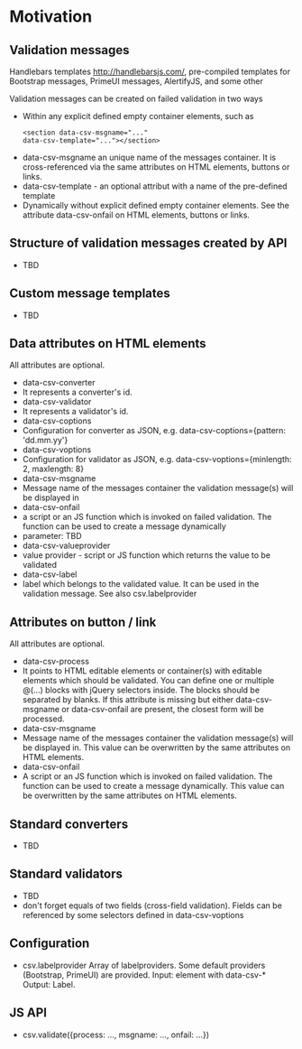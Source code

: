 # Motivation

## Validation messages
Handlebars templates http://handlebarsjs.com/, pre-compiled templates for Bootstrap messages, PrimeUI messages, AlertifyJS, and some other

Validation messages can be created on failed validation in two ways
- Within any explicit defined empty container elements, such as <pre><code>&lt;section data-csv-msgname=&quot;...&quot; data-csv-template=&quot;...&quot;&gt;&lt;/section&gt;</code></pre>
 - data-csv-msgname an unique name of the messages container. It is cross-referenced via the same attributes on HTML elements, buttons or links. 
 - data-csv-template - an optional attribut with a name of the pre-defined template
- Dynamically without explicit defined empty container elements. See the attribute data-csv-onfail on HTML elements, buttons or links.

## Structure of validation messages created by API
- TBD

## Custom message templates
- TBD

## Data attributes on HTML elements
All attributes are optional.
- data-csv-converter
 - It represents a converter's id.
- data-csv-validator
 - It represents a validator's id.
- data-csv-coptions
 - Configuration for converter as JSON, e.g. data-csv-coptions={pattern: 'dd.mm.yy'}
- data-csv-voptions
 - Configuration for validator as JSON, e.g. data-csv-voptions={minlength: 2, maxlength: 8} 
- data-csv-msgname
 - Message name of the messages container the validation message(s) will be displayed in
- data-csv-onfail
 - a script or an JS function which is invoked on failed validation. The function can be used to create a message dynamically
 - parameter: TBD
- data-csv-valueprovider
 - value provider - script or JS function which returns the value to be validated
- data-csv-label
 - label which belongs to the validated value. It can be used in the validation message. See also csv.labelprovider
 
## Attributes on button / link
All attributes are optional.
- data-csv-process
 - It points to HTML editable elements or container(s) with editable elements which should be validated. You can define one or multiple @(...) blocks with jQuery selectors inside. The blocks should be separated by blanks. If this attribute is missing but either data-csv-msgname or data-csv-onfail are present, the closest form will be processed.
- data-csv-msgname
 - Message name of the messages container the validation message(s) will be displayed in. This value can be overwritten by the same attributes on HTML elements.
- data-csv-onfail
 - A script or an JS function which is invoked on failed validation. The function can be used to create a message dynamically. This value can be overwritten by the same attributes on HTML elements.

## Standard converters
- TBD

## Standard validators
- TBD
- don't forget equals of two fields (cross-field validation). Fields can be referenced by some selectors defined in data-csv-voptions
 
## Configuration
 - csv.labelprovider Array of labelproviders. Some default providers (Bootstrap, PrimeUI) are provided. Input: element with data-csv-* Output: Label.
 
## JS API
 - csv.validate({process: ..., msgname: ..., onfail: ...})
